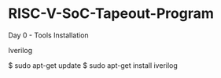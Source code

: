 # RISC-V-SoC-Tapeout-Program

Day 0 - Tools Installation

Iverilog

$ sudo apt-get update
$ sudo apt-get install iverilog 
